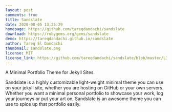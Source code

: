 ```yaml
---
layout: post
comments: true
title: Sandslate
date: 2020-08-05 13:25:29
homepage: https://github.com/tareqdandachi/sandslate
download: https://rubygems.org/gems/sandslate
demo: https://tareqdandachi.github.io/sandslate
author: Tareq El Dandachi
thumbnail: sandslate.png
license: MIT
license_link: https://github.com/tareqdandachi/sandslate/blob/master/LICENSE
---
```


A Minimal Portfolio Theme for Jekyll Sites.

Sandslate is a highly customizable light-weight minimal theme you can use on your jekyll site, whether you are hosting on GitHub or your own servers.
Whether you want a minimal personal portfolio to showcase your work, log your journeys or put your art on, Sandslate is an awesome theme you can use  to spice up that portfolio easily.

